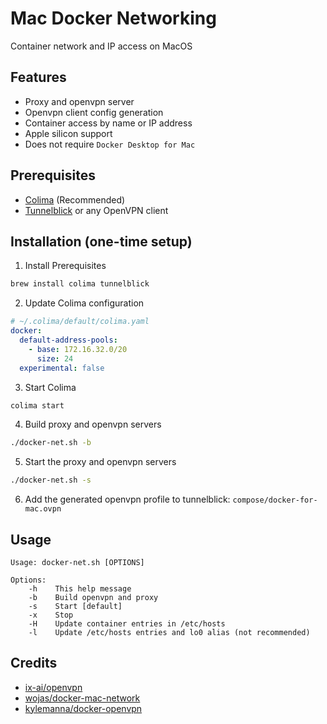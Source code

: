 # Mac Docker Networking
Container network and IP access on MacOS

## Features
- Proxy and openvpn server
- Openvpn client config generation
- Container access by name or IP address
- Apple silicon support
- Does not require `Docker Desktop for Mac`

## Prerequisites
- [Colima](https://github.com/abiosoft/colima) (Recommended)
- [Tunnelblick](https://tunnelblick.net) or any OpenVPN client

## Installation (one-time setup)
1. Install Prerequisites
```sh
brew install colima tunnelblick
```
2. Update Colima configuration
```yaml
# ~/.colima/default/colima.yaml
docker:
  default-address-pools:
    - base: 172.16.32.0/20
      size: 24
  experimental: false
```
3. Start Colima
```sh
colima start
```
4. Build proxy and openvpn servers
```sh
./docker-net.sh -b
```
5. Start the proxy and openvpn servers 
```sh
./docker-net.sh -s
```
6. Add the generated openvpn profile to tunnelblick: `compose/docker-for-mac.ovpn`

## Usage
```
Usage: docker-net.sh [OPTIONS]

Options: 
    -h    This help message
    -b    Build openvpn and proxy
    -s    Start [default]
    -x    Stop
    -H    Update container entries in /etc/hosts
    -l    Update /etc/hosts entries and lo0 alias (not recommended)
```
## Credits       
- [ix-ai/openvpn](https://github.com/ix-ai/openvpn)
- [wojas/docker-mac-network](https://github.com/wojas/docker-mac-network)
- [kylemanna/docker-openvpn](https://github.com/kylemanna/docker-openvpn)
